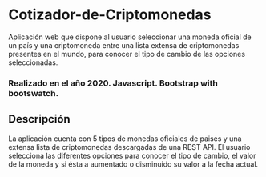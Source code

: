 # Cotizador-de-Criptomonedas
Aplicación web que dispone al usuario seleccionar una moneda oficial de un país y una criptomoneda entre una lista extensa de criptomonedas presentes en el mundo, para conocer el tipo de cambio de las opciones seleccionadas.

### Realizado en el año 2020. Javascript. Bootstrap with bootswatch.

## Descripción
La aplicación cuenta con 5 tipos de monedas oficiales de paises y una extensa lista de criptomonedas descargadas de una REST API. El usuario selecciona las diferentes opciones para conocer el tipo de cambio, el valor de la moneda y si ésta a aumentado o disminuido su valor a la fecha actual.
